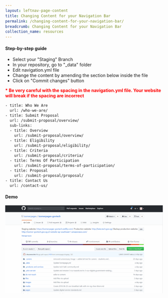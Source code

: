 ```yaml
---
layout: leftnav-page-content
title: Changing Content for your Navigation Bar
permalink: /changing-content-for-your-navigation-bar/
breadcrumb: Changing Content for your Navigation Bar
collection_name: resources
---
```


#### **Step-by-step guide**
* Select your "Staging" Branch
* In your repository, go to "_data" folder
* Edit navigation.yml file
* Change the content by amending the section below inside the file
* Click on "Commit changes" button

<font color="red"><b>* Be very careful with the spacing in the navigation.yml file. Your website will break if the spacing are incorrect</b></font>
```
- title: Who We Are
  url: /who-we-are/
- title: Submit Proposal
  url: /submit-proposal/overview/
  sub-links:
  - title: Overview
    url: /submit-proposal/overview/
  - title: Eligibility
    url: /submit-proposal/eligibility/
  - title: Criteria
    url: /submit-proposal/criteria/
  - title: Terms Of Participation
    url: /submit-proposal/terms-of-participation/
  - title: Proposal
    url: /submit-proposal/proposal/
- title: Contact Us
  url: /contact-us/
```

#### **Demo**
![Changing Text for your Navigation Bar](/images/resources/changing-content-for-your-navigation-bar.gif)
